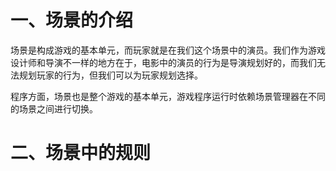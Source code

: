 # 一、场景的介绍

场景是构成游戏的基本单元，而玩家就是在我们这个场景中的演员。我们作为游戏设计师和导演不一样的地方在于，电影中的演员的行为是导演规划好的，而我们无法规划玩家的行为，但我们可以为玩家规划选择。

程序方面，场景也是整个游戏的基本单元，游戏程序运行时依赖场景管理器在不同的场景之间进行切换。

# 二、场景中的规则

